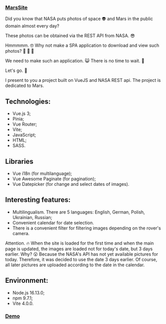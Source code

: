 ### [MarsSite](https://billizane.github.io/vue-awesome-paginate) ###

Did you know that NASA puts photos of space :alien: and Mars in the public domain almost every day?

These photos can be obtained via the REST API from NASA. :sunglasses:

Hmmmmm. :nerd_face: Why not make a SPA application to download and view such photos? :thinking: :thinking: :thinking:

We need to make such an application. :smiley_cat: There is no time to wait. :cowboy_hat_face:

Let's go. :rocket:


I present to you a project built on VueJS and NASA REST api. The project is dedicated to Mars.

## Technologies: ##

* Vue.js 3;
* Pinia;
* Vue Router;
* Vite;
* JavaScript;
* HTML;
* SASS.

## Libraries ##

* Vue i18n (for multilanguage);
* Vue Awesome Paginate (for pagination);
* Vue Datepicker (for change and select dates of images).

## Interesting features: ##

* Multilingualism. There are 5 languages: English, German, Polish, Ukrainian, Russian;
* Convenient calendar for date selection.
* There is a convenient filter for filtering images depending on the rover's camera.

Attention. :fire: When the site is loaded for the first time and when the main page is updated, the images are loaded not for today's date, but 3 days earlier. Why? :open_mouth: Because the NASA's API has not yet available pictures for today. Therefore, it was decided to use the date 3 days earlier. Of course, all later pictures are uploaded according to the date in the calendar.

## Environment: ##
* Node.js 16.13.0;
* npm 9.7.1;
* Vite 4.0.0.

### [Demo](https://billizane.github.io/vue_mars_site) ###
